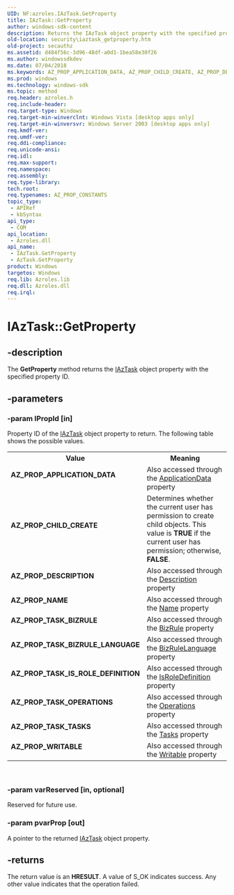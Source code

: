 ```yaml
---
UID: NF:azroles.IAzTask.GetProperty
title: IAzTask::GetProperty
author: windows-sdk-content
description: Returns the IAzTask object property with the specified property ID.
old-location: security\iaztask_getproperty.htm
old-project: secauthz
ms.assetid: d484f56c-3d96-48df-a0d1-1bea58e30f26
ms.author: windowssdkdev
ms.date: 07/04/2018
ms.keywords: AZ_PROP_APPLICATION_DATA, AZ_PROP_CHILD_CREATE, AZ_PROP_DESCRIPTION, AZ_PROP_NAME, AZ_PROP_TASK_BIZRULE, AZ_PROP_TASK_BIZRULE_LANGUAGE, AZ_PROP_TASK_IS_ROLE_DEFINITION, AZ_PROP_TASK_OPERATIONS, AZ_PROP_TASK_TASKS, AZ_PROP_WRITABLE, AzTask object [Security],GetProperty method, GetProperty, GetProperty method [Security], GetProperty method [Security],AzTask object, GetProperty method [Security],IAzTask interface, IAzTask interface [Security],GetProperty method, IAzTask.GetProperty, IAzTask::GetProperty, azroles/IAzTask::GetProperty, security.iaztask_getproperty
ms.prod: windows
ms.technology: windows-sdk
ms.topic: method
req.header: azroles.h
req.include-header: 
req.target-type: Windows
req.target-min-winverclnt: Windows Vista [desktop apps only]
req.target-min-winversvr: Windows Server 2003 [desktop apps only]
req.kmdf-ver: 
req.umdf-ver: 
req.ddi-compliance: 
req.unicode-ansi: 
req.idl: 
req.max-support: 
req.namespace: 
req.assembly: 
req.type-library: 
tech.root: 
req.typenames: AZ_PROP_CONSTANTS
topic_type:
 - APIRef
 - kbSyntax
api_type:
 - COM
api_location:
 - Azroles.dll
api_name:
 - IAzTask.GetProperty
 - AzTask.GetProperty
product: Windows
targetos: Windows
req.lib: Azroles.lib
req.dll: Azroles.dll
req.irql: 
---
```


# IAzTask::GetProperty


## -description


The <b>GetProperty</b> method returns the <a href="https://msdn.microsoft.com/90eb19c9-1490-43f4-ab4b-393e825aeb2f">IAzTask</a> object property  with the specified property ID.


## -parameters




### -param lPropId [in]

Property ID of the <a href="https://msdn.microsoft.com/90eb19c9-1490-43f4-ab4b-393e825aeb2f">IAzTask</a> object property  to return. The following table shows the possible values.

<table>
<tr>
<th>Value</th>
<th>Meaning</th>
</tr>
<tr>
<td width="40%"><a id="AZ_PROP_APPLICATION_DATA"></a><a id="az_prop_application_data"></a><dl>
<dt><b>AZ_PROP_APPLICATION_DATA</b></dt>
</dl>
</td>
<td width="60%">
Also  accessed through the <a href="https://msdn.microsoft.com/0a3939ee-6449-4eef-bb23-11e6d7018f04">ApplicationData</a>  property

</td>
</tr>
<tr>
<td width="40%"><a id="AZ_PROP_CHILD_CREATE"></a><a id="az_prop_child_create"></a><dl>
<dt><b>AZ_PROP_CHILD_CREATE</b></dt>
</dl>
</td>
<td width="60%">
Determines whether the current user has permission to create child objects. This value is <b>TRUE</b> if the current user has permission; otherwise, <b>FALSE</b>.

</td>
</tr>
<tr>
<td width="40%"><a id="AZ_PROP_DESCRIPTION"></a><a id="az_prop_description"></a><dl>
<dt><b>AZ_PROP_DESCRIPTION</b></dt>
</dl>
</td>
<td width="60%">
Also  accessed through the <a href="https://msdn.microsoft.com/library/windows/hardware/dn915161">Description</a>  property

</td>
</tr>
<tr>
<td width="40%"><a id="AZ_PROP_NAME"></a><a id="az_prop_name"></a><dl>
<dt><b>AZ_PROP_NAME</b></dt>
</dl>
</td>
<td width="60%">
Also  accessed through the <a href="https://msdn.microsoft.com/library/windows/hardware/hh971602">Name</a>  property

</td>
</tr>
<tr>
<td width="40%"><a id="AZ_PROP_TASK_BIZRULE"></a><a id="az_prop_task_bizrule"></a><dl>
<dt><b>AZ_PROP_TASK_BIZRULE</b></dt>
</dl>
</td>
<td width="60%">
Also  accessed through the <a href="https://msdn.microsoft.com/cf3d87af-5320-4fe0-b513-e242f8a1dd1b">BizRule</a>  property

</td>
</tr>
<tr>
<td width="40%"><a id="AZ_PROP_TASK_BIZRULE_LANGUAGE"></a><a id="az_prop_task_bizrule_language"></a><dl>
<dt><b>AZ_PROP_TASK_BIZRULE_LANGUAGE</b></dt>
</dl>
</td>
<td width="60%">
Also  accessed through the <a href="https://msdn.microsoft.com/922f4fd8-f553-439c-b9ae-51a45a88adc7">BizRuleLanguage</a>  property

</td>
</tr>
<tr>
<td width="40%"><a id="AZ_PROP_TASK_IS_ROLE_DEFINITION"></a><a id="az_prop_task_is_role_definition"></a><dl>
<dt><b>AZ_PROP_TASK_IS_ROLE_DEFINITION</b></dt>
</dl>
</td>
<td width="60%">
Also  accessed through the <a href="https://msdn.microsoft.com/fef32545-de7e-4516-a289-b9ddf45b7c81">IsRoleDefinition</a>  property

</td>
</tr>
<tr>
<td width="40%"><a id="AZ_PROP_TASK_OPERATIONS"></a><a id="az_prop_task_operations"></a><dl>
<dt><b>AZ_PROP_TASK_OPERATIONS</b></dt>
</dl>
</td>
<td width="60%">
Also  accessed through the <a href="https://msdn.microsoft.com/b05fd157-6526-49d6-9bb1-fcf8c59cc74e">Operations</a>  property

</td>
</tr>
<tr>
<td width="40%"><a id="AZ_PROP_TASK_TASKS"></a><a id="az_prop_task_tasks"></a><dl>
<dt><b>AZ_PROP_TASK_TASKS</b></dt>
</dl>
</td>
<td width="60%">
Also  accessed through the <a href="https://msdn.microsoft.com/a4baa899-78eb-4a3b-bcc1-0b8c2831b10f">Tasks</a>  property

</td>
</tr>
<tr>
<td width="40%"><a id="AZ_PROP_WRITABLE"></a><a id="az_prop_writable"></a><dl>
<dt><b>AZ_PROP_WRITABLE</b></dt>
</dl>
</td>
<td width="60%">
Also  accessed through the <a href="https://msdn.microsoft.com/68f31203-00de-4729-a836-51d5dc8c8091">Writable</a>  property

</td>
</tr>
</table>
 


### -param varReserved [in, optional]

Reserved for future use.


### -param pvarProp [out]

A pointer to the returned <a href="https://msdn.microsoft.com/90eb19c9-1490-43f4-ab4b-393e825aeb2f">IAzTask</a> object property.


## -returns



The return value is an <b>HRESULT</b>. A value of S_OK indicates success. Any other value indicates that the operation failed.



